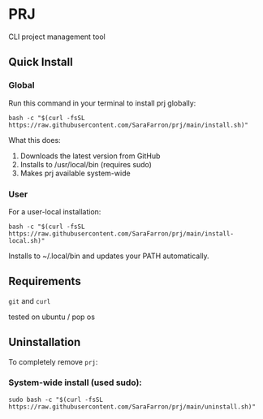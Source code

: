 # PRJ
CLI project management tool

## Quick Install

### Global
Run this command in your terminal to install prj globally:

```shell
bash -c "$(curl -fsSL https://raw.githubusercontent.com/SaraFarron/prj/main/install.sh)"
```

What this does:
1. Downloads the latest version from GitHub
2. Installs to /usr/local/bin (requires sudo)
3. Makes prj available system-wide

### User
For a user-local installation:

```shell
bash -c "$(curl -fsSL https://raw.githubusercontent.com/SaraFarron/prj/main/install-local.sh)"
```
Installs to ~/.local/bin and updates your PATH automatically.

## Requirements
`git` and `curl`

tested on ubuntu / pop os

## Uninstallation

To completely remove `prj`:

### System-wide install (used sudo):
```shell
sudo bash -c "$(curl -fsSL https://raw.githubusercontent.com/SaraFarron/prj/main/uninstall.sh)"
```
